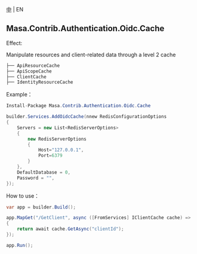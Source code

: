 [中](README.zh-CN.md) | EN

## Masa.Contrib.Authentication.Oidc.Cache

Effect:

Manipulate resources and client-related data through a level 2 cache

```c#
├── ApiResourceCache
├── ApiScopeCache
├── ClientCache
├── IdentityResourceCache
```

Example：

```C#
Install-Package Masa.Contrib.Authentication.Oidc.Cache
```

```C#
builder.Services.AddOidcCache(nnew RedisConfigurationOptions
{
    Servers = new List<RedisServerOptions>
    {
        new RedisServerOptions
        {
            Host="127.0.0.1",
            Port=6379
        }
    },
    DefaultDatabase = 0,
    Password = "",
});
```

How to use：

```c#
var app = builder.Build();

app.MapGet("/GetClient", async ([FromServices] IClientCache cache) => 
{
    return await cache.GetAsync("clientId");
});

app.Run();
```
